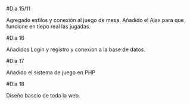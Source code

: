 ﻿#Dia 15/11

Agregado estilos y conexión al juego de mesa. Añadido el Ajax para que funcione en tiepo real las jugadas.


#Dia 16 

Añadidos Login y registro y conexion a la base de datos.

#Dia 17 

Añadido el sistema de juego en PHP 

#Dia 18

Diseño bascio de toda la web.

